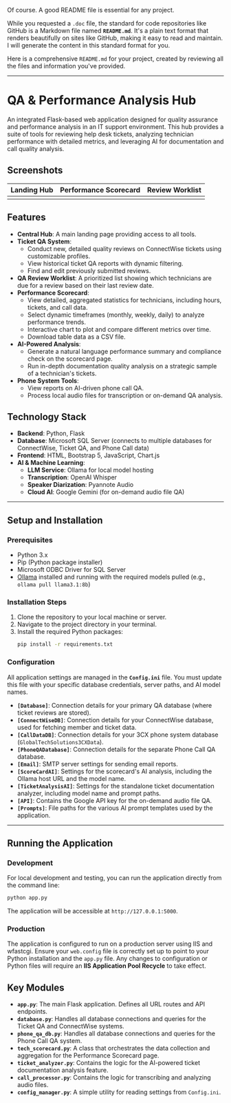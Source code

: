 Of course. A good README file is essential for any project.

While you requested a `.doc` file, the standard for code repositories like GitHub is a Markdown file named **`README.md`**. It's a plain text format that renders beautifully on sites like GitHub, making it easy to read and maintain. I will generate the content in this standard format for you.

Here is a comprehensive `README.md` for your project, created by reviewing all the files and information you've provided.

-----

# QA & Performance Analysis Hub

An integrated Flask-based web application designed for quality assurance and performance analysis in an IT support environment. This hub provides a suite of tools for reviewing help desk tickets, analyzing technician performance with detailed metrics, and leveraging AI for documentation and call quality analysis.

## Screenshots

| Landing Hub | Performance Scorecard | Review Worklist |
| :---: | :---: | :---: |
|  |  |  |

## Features

  * **Central Hub**: A main landing page providing access to all tools.
  * **Ticket QA System**:
      * Conduct new, detailed quality reviews on ConnectWise tickets using customizable profiles.
      * View historical ticket QA reports with dynamic filtering.
      * Find and edit previously submitted reviews.
  * **QA Review Worklist**: A prioritized list showing which technicians are due for a review based on their last review date.
  * **Performance Scorecard**:
      * View detailed, aggregated statistics for technicians, including hours, tickets, and call data.
      * Select dynamic timeframes (monthly, weekly, daily) to analyze performance trends.
      * Interactive chart to plot and compare different metrics over time.
      * Download table data as a CSV file.
  * **AI-Powered Analysis**:
      * Generate a natural language performance summary and compliance check on the scorecard page.
      * Run in-depth documentation quality analysis on a strategic sample of a technician's tickets.
  * **Phone System Tools**:
      * View reports on AI-driven phone call QA.
      * Process local audio files for transcription or on-demand QA analysis.

## Technology Stack

  * **Backend**: Python, Flask
  * **Database**: Microsoft SQL Server (connects to multiple databases for ConnectWise, Ticket QA, and Phone Call data)
  * **Frontend**: HTML, Bootstrap 5, JavaScript, Chart.js
  * **AI & Machine Learning**:
      * **LLM Service**: Ollama for local model hosting
      * **Transcription**: OpenAI Whisper
      * **Speaker Diarization**: Pyannote Audio
      * **Cloud AI**: Google Gemini (for on-demand audio file QA)

-----

## Setup and Installation

### Prerequisites

  * Python 3.x
  * Pip (Python package installer)
  * Microsoft ODBC Driver for SQL Server
  * [Ollama](https://ollama.com/) installed and running with the required models pulled (e.g., `ollama pull llama3.1:8b`)

### Installation Steps

1.  Clone the repository to your local machine or server.
2.  Navigate to the project directory in your terminal.
3.  Install the required Python packages:
    ```sh
    pip install -r requirements.txt
    ```

### Configuration

All application settings are managed in the **`Config.ini`** file. You must update this file with your specific database credentials, server paths, and AI model names.

  * **`[Database]`**: Connection details for your primary QA database (where ticket reviews are stored).
  * **`[ConnectWiseDB]`**: Connection details for your ConnectWise database, used for fetching member and ticket data.
  * **`[CallDataDB]`**: Connection details for your 3CX phone system database (`GlobalTechSolutions3CXData`).
  * **`[PhoneQADatabase]`**: Connection details for the separate Phone Call QA database.
  * **`[Email]`**: SMTP server settings for sending email reports.
  * **`[ScoreCardAI]`**: Settings for the scorecard's AI analysis, including the Ollama host URL and the model name.
  * **`[TicketAnalysisAI]`**: Settings for the standalone ticket documentation analyzer, including model name and prompt paths.
  * **`[API]`**: Contains the Google API key for the on-demand audio file QA.
  * **`[Prompts]`**: File paths for the various AI prompt templates used by the application.

-----

## Running the Application

### Development

For local development and testing, you can run the application directly from the command line:

```sh
python app.py
```

The application will be accessible at `http://127.0.0.1:5000`.

### Production

The application is configured to run on a production server using IIS and wfastcgi. Ensure your `web.config` file is correctly set up to point to your Python installation and the `app.py` file. Any changes to configuration or Python files will require an **IIS Application Pool Recycle** to take effect.

## Key Modules

  * **`app.py`**: The main Flask application. Defines all URL routes and API endpoints.
  * **`database.py`**: Handles all database connections and queries for the Ticket QA and ConnectWise systems.
  * **`phone_qa_db.py`**: Handles all database connections and queries for the Phone Call QA system.
  * **`tech_scorecard.py`**: A class that orchestrates the data collection and aggregation for the Performance Scorecard page.
  * **`ticket_analyzer.py`**: Contains the logic for the AI-powered ticket documentation analysis feature.
  * **`call_processor.py`**: Contains the logic for transcribing and analyzing audio files.
  * **`config_manager.py`**: A simple utility for reading settings from `Config.ini`.
